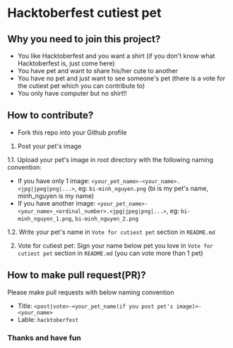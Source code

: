 # Hacktoberfest cutiest pet

## Why you need to join this project?
- You like Hacktoberfest and you want a shirt (if you don't know what Hacktoberfest is, just come here)
- You have pet and want to share his/her cute to another
- You have no pet and just want to see someone's pet (there is a vote for the cutiest pet which you can contribute to)
- You only have computer but no shirt!!

## How to contribute?
- Fork this repo into your Github profile

1. Post your pet's image

1.1. Upload your pet's image in root directory with the following naming convention:
  - If you have only 1 image: `<your_pet_name>-<your_name>.<jpg|jpeg|png|...>`, eg: `bi-minh_nguyen.png` (bi is my pet's name, minh_nguyen is my name)
  - If you have another image: `<your_pet_name>-<your_name>_<ordinal_number>.<jpg|jpeg|png|...>`, eg: `bi-minh_nguyen_1.png`, `bi-minh_nguyen_2.png` 

1.2. Write your pet's name in `Vote for cutiest pet` section in `README.md`

2. Vote for cutiest pet: Sign your name below pet you love in `Vote for cutiest pet` section in `README.md` (you can vote more than 1 pet)

## How to make pull request(PR)?
Please make pull requests with below naming convention
- Title: `<post|vote>-<your_pet_name(if you post pet's image)>-<your_name>`
- Lable: `hacktoberfest`

### Thanks and have fun
